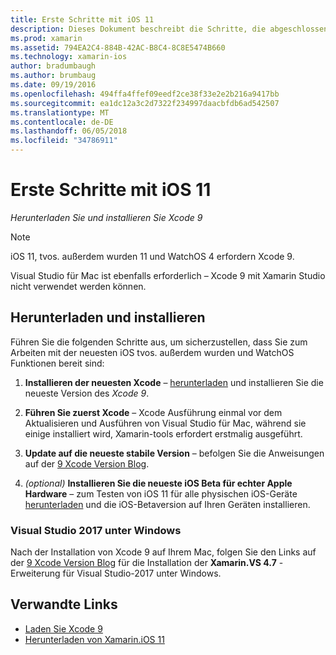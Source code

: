 ```yaml
---
title: Erste Schritte mit iOS 11
description: Dieses Dokument beschreibt die Schritte, die abgeschlossen sein müssen, um das Entwickeln von Apps für iOS 11 beginnen. Es wird erläutert, wie Xcode herunterzuladen und Visual Studio 2017 zu aktualisieren.
ms.prod: xamarin
ms.assetid: 794EA2C4-884B-42AC-B8C4-8C8E5474B660
ms.technology: xamarin-ios
author: bradumbaugh
ms.author: brumbaug
ms.date: 09/19/2016
ms.openlocfilehash: 494ffa4ffef09eedf2ce38f33e2e2b216a9417bb
ms.sourcegitcommit: ea1dc12a3c2d7322f234997daacbfdb6ad542507
ms.translationtype: MT
ms.contentlocale: de-DE
ms.lasthandoff: 06/05/2018
ms.locfileid: "34786911"
---
```

# <a name="getting-started-with-ios-11"></a>Erste Schritte mit iOS 11

_Herunterladen Sie und installieren Sie Xcode 9_

> [!NOTE]
> iOS 11, tvos. außerdem wurden 11 und WatchOS 4 erfordern Xcode 9.
>
> Visual Studio für Mac ist ebenfalls erforderlich – Xcode 9 mit Xamarin Studio nicht verwendet werden können.

## <a name="download-and-install"></a>Herunterladen und installieren

Führen Sie die folgenden Schritte aus, um sicherzustellen, dass Sie zum Arbeiten mit der neuesten iOS tvos. außerdem wurden und WatchOS Funktionen bereit sind:

1. **Installieren der neuesten Xcode** – [herunterladen](https://developer.apple.com/download/) und installieren Sie die neueste Version des _Xcode 9_.

2. **Führen Sie zuerst Xcode** – Xcode Ausführung einmal vor dem Aktualisieren und Ausführen von Visual Studio für Mac, während sie einige installiert wird, Xamarin-tools erfordert erstmalig ausgeführt.

3. **Update auf die neueste stabile Version** – befolgen Sie die Anweisungen auf der [9 Xcode Version Blog](https://releases.xamarin.com/stable-release-15-3-5-with-xcode-9-support/).

4. _(optional)_  **Installieren Sie die neueste iOS Beta für echter Apple Hardware** – zum Testen von iOS 11 für alle physischen iOS-Geräte [herunterladen](https://developer.apple.com/download/) und die iOS-Betaversion auf Ihren Geräten installieren.


### <a name="visual-studio-2017-on-windows"></a>Visual Studio 2017 unter Windows

Nach der Installation von Xcode 9 auf Ihrem Mac, folgen Sie den Links auf der [9 Xcode Version Blog](https://releases.xamarin.com/stable-release-15-3-5-with-xcode-9-support/) für die Installation der **Xamarin.VS 4.7** -Erweiterung für Visual Studio-2017 unter Windows.


## <a name="related-links"></a>Verwandte Links

- [Laden Sie Xcode 9](https://developer.apple.com/download/)
- [Herunterladen von Xamarin.iOS 11](https://releases.xamarin.com/stable-release-15-3-5-with-xcode-9-support/)
